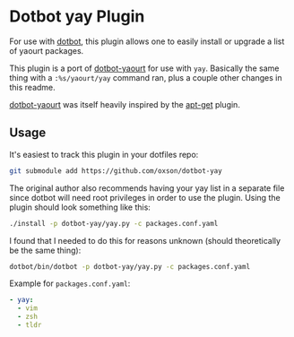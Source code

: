 # Dotbot yay Plugin

For use with [dotbot](https://github.com/anishathalye/dotbot),
this plugin allows one to easily install or upgrade a list of yaourt packages.

This plugin is a port of [dotbot-yaourt](https://github.com/niklas-heer/dotbot-yaourt) for use with `yay`. Basically the same thing with a `:%s/yaourt/yay` command ran, plus a couple other changes in this readme.

[dotbot-yaourt](https://github.com/niklas-heer/dotbot-yaourt) was itself heavily inspired by the [apt-get](https://github.com/rubenvereecken/dotbot-apt-get) plugin.

## Usage

It's easiest to track this plugin in your dotfiles repo:

```bash
git submodule add https://github.com/oxson/dotbot-yay
```

The original author also recommends having your yay list in a separate file
since dotbot will need root privileges in order to use the plugin.
Using the plugin should look something like this:

```bash
./install -p dotbot-yay/yay.py -c packages.conf.yaml
```

I found that I needed to do this for reasons unknown (should theoretically be the same thing):
```bash
dotbot/bin/dotbot -p dotbot-yay/yay.py -c packages.conf.yaml
```

Example for `packages.conf.yaml`:

```yaml
- yay:
  - vim
  - zsh
  - tldr
```
